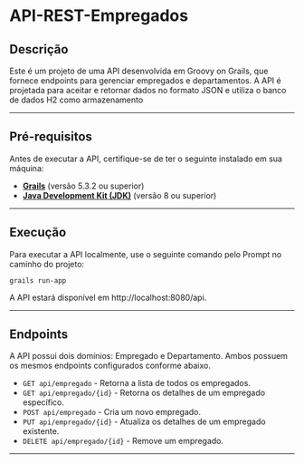 # API-REST-Empregados
## **Descrição**

Este é um projeto de uma API desenvolvida em Groovy on Grails, que fornece endpoints para gerenciar empregados e departamentos. A API é projetada para aceitar e retornar dados no formato JSON e utiliza o banco de dados H2 como armazenamento



---

## **Pré-requisitos**
Antes de executar a API, certifique-se de ter o seguinte instalado em sua máquina:

* **[Grails](https://grails.org/download.html)** (versão 5.3.2 ou superior)
* **[Java Development Kit (JDK)](https://www.oracle.com/br/java/technologies/downloads/)** (versão 8 ou superior)
---

## Execução

Para executar a API localmente, use o seguinte comando pelo Prompt no caminho do projeto:

`grails run-app`

A API estará disponível em http://localhost:8080/api.

---
## Endpoints

A API possui dois domínios: Empregado e Departamento. Ambos possuem os mesmos endpoints configurados conforme abaixo.

- `GET api/empregado` - Retorna a lista de todos os empregados.
- `GET api/empregado/{id}` - Retorna os detalhes de um empregado específico.
- `POST api/empregado` - Cria um novo empregado.
- `PUT api/empregado/{id}` -  Atualiza os detalhes de um empregado existente.
- `DELETE api/empregado/{id}` - Remove um empregado.

---